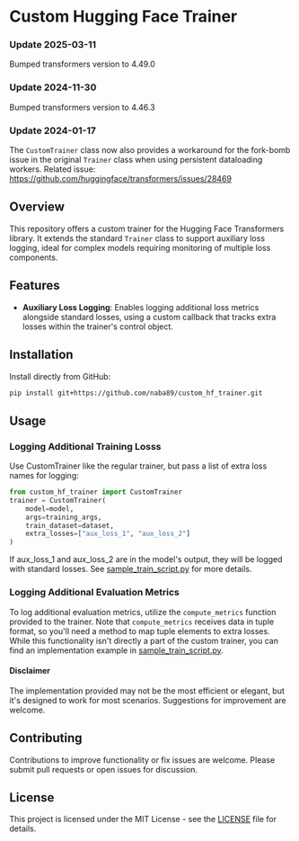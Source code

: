 # Custom Hugging Face Trainer

### Update 2025-03-11
Bumped transformers version to 4.49.0

### Update 2024-11-30
Bumped transformers version to 4.46.3

### Update 2024-01-17
The `CustomTrainer` class now also provides a workaround for the fork-bomb issue in the original `Trainer` class when using persistent dataloading workers. Related issue: https://github.com/huggingface/transformers/issues/28469

## Overview
This repository offers a custom trainer for the Hugging Face Transformers library. It extends the standard `Trainer` class to support auxiliary loss logging, ideal for complex models requiring monitoring of multiple loss components.

## Features
- **Auxiliary Loss Logging**: Enables logging additional loss metrics alongside standard losses, using a custom callback that tracks extra losses within the trainer's control object.

## Installation
Install directly from GitHub:
```bash
pip install git+https://github.com/naba89/custom_hf_trainer.git
```

## Usage

### Logging Additional Training Losss

Use CustomTrainer like the regular trainer, but pass a list of extra loss names for logging:
```python
from custom_hf_trainer import CustomTrainer
trainer = CustomTrainer(
    model=model,
    args=training_args,
    train_dataset=dataset,
    extra_losses=["aux_loss_1", "aux_loss_2"]
)
```
If aux_loss_1 and aux_loss_2 are in the model's output, they will be logged with standard losses.
See [sample_train_script.py](sample_train_script.py)  for more details.

### Logging Additional Evaluation Metrics
To log additional evaluation metrics, utilize the `compute_metrics` function provided to the trainer. Note that `compute_metrics` receives data in tuple format, so you'll need a method to map tuple elements to extra losses. While this functionality isn't directly a part of the custom trainer, you can find an implementation example in [sample_train_script.py](sample_train_script.py).

#### Disclaimer
The implementation provided may not be the most efficient or elegant, but it's designed to work for most scenarios. Suggestions for improvement are welcome.

## Contributing
Contributions to improve functionality or fix issues are welcome. Please submit pull requests or open issues for discussion.

## License
This project is licensed under the MIT License - see the [LICENSE](LICENSE) file for details.
